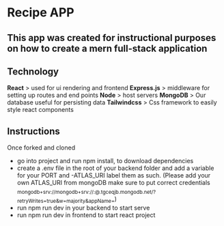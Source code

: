 # Recipe APP
## This app was created for instructional purposes on how to create a mern full-stack application

## Technology
**React** > used for ui rendering and frontend
**Express.js** > middleware for setting up routes and end points
**Node** > host servers
**MongoDB** > Our database useful for persisting data
**Tailwindcss** > Css framework to easily style react components

## Instructions
Once forked and cloned
- go into project and run npm install, to download dependencies
- create a .env file in the root of your backend folder and add a variable for your PORT and -ATLAS_URI label them as such. (Please add your own ATLAS_URI from mongoDB make sure to put correct credentials <sub>mongodb+srv://mongodb+srv://<username>:<password>@<cluster-name>.tgceqjb.mongodb.net/<collection name>?retryWrites=true&w=majority&appName=<Cluster Name></sub>)
- run npm run dev in your backend to start serve
- run npm run dev in frontend to start react project

